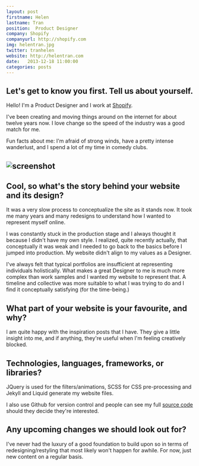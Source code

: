```yaml
---
layout: post
firstname: Helen
lastname: Tran
position:  Product Designer
company: Shopify
companyurl: http://shopify.com
img: helentran.jpg
twitter: tranhelen
website: http://helentran.com
date:   2013-12-18 11:00:00
categories: posts
---
```


## Let's get to know you first. Tell us about yourself.

Hello! I'm a Product Designer and I work at [Shopify](http://shopify.com).

I've been creating and moving things around on the internet for about twelve years now. I love change so the speed of the industry was a good match for me.

Fun facts about me: I'm afraid of strong winds, have a pretty intense wanderlust, and I spend a lot of my time in comedy clubs.

## ![screenshot](http://thedevelopment.co/images/screenshots/helentran.jpg)

## Cool, so what's the story behind your website and its design?

It was a very slow process to conceptualize the site as it stands now. It took me many years and many redesigns to understand how I wanted to represent myself online.

I was constantly stuck in the production stage and I always thought it because I didn't have my own style. I realized, quite recently actually, that conceptually it was weak and I needed to go back to the basics before I jumped into production. My website didn't align to my values as a Designer.

I've always felt that typical portfolios are insufficient at representing individuals holistically. What makes a great Designer to me is much more complex than  work samples and I wanted my website to represent that. A timeline and collective was more suitable to what I was trying to do and I find it conceptually satisfying (for the time-being.)

## What part of your website is your favourite, and why?

I am quite happy with the inspiration posts that I have. They give a little insight into me, and if anything, they're useful when I'm feeling creatively blocked.

## Technologies, languages, frameworks, or libraries?

JQuery is used for the filters/animations, SCSS for CSS pre-processing and Jekyll and Liquid generate my website files.

I also use Github for version control and people can see my full [source code](https://github.com/tranhelen/helentran) should they decide they're interested.

## Any upcoming changes we should look out for?

I've never had the luxury of a good foundation to build upon so in terms of redesigning/restyling that most likely won't happen for awhile. For now, just new content on a regular basis.